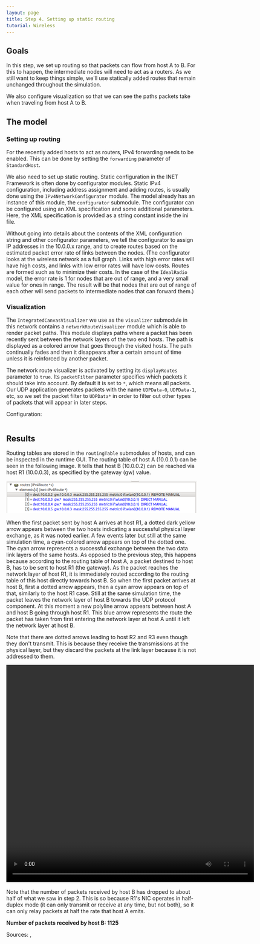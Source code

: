 ```yaml
---
layout: page
title: Step 4. Setting up static routing
tutorial: Wireless
---
```


## Goals

In this step, we set up routing so that packets can flow from host A to B.
For this to happen, the intermediate nodes will need to act as a routers.
As we still want to keep things simple, we'll use statically added routes
that remain unchanged throughout the simulation.

We also configure visualization so that we can see the paths packets take
when traveling from host A to B.

## The model

### Setting up routing

For the recently added hosts to act as routers, IPv4 forwarding needs to be
enabled. This can be done by setting the `forwarding` parameter of
`StandardHost`.

We also need to set up static routing. Static configuration in the INET
Framework is often done by configurator modules. Static IPv4 configuration,
including address assignment and adding routes, is usually done using the
`IPv4NetworkConfigurator` module. The model already has an instance of this
module, the `configurator` submodule. The configurator can be configured
using an XML specification and some additional parameters. Here, the XML
specification is provided as a string constant inside the ini file.

Without going into details about the contents of the XML configuration
string and other configurator parameters, we tell the configurator to
assign IP addresses in the 10.0.0.x range, and to create routes based on
the estimated packet error rate of links between the nodes. (The
configurator looks at the wireless network as a full graph. Links with high
error rates will have high costs, and links with low error rates will have
low costs. Routes are formed such as to minimize their costs. In the case
of the `IdealRadio` model, the error rate is 1 for nodes that are out of
range, and a very small value for ones in range. The result will be that
nodes that are out of range of each other will send packets to intermediate
nodes that can forward them.)

### Visualization

The `IntegratedCanvasVisualizer` we use as the `visualizer` submodule in
this network contains a `networkRouteVisualizer` module which is able to render
packet paths. This module displays paths where a packet has been recently
sent between the network layers of the two end hosts. The path is displayed as
a colored arrow that goes through the visited hosts. The path continually
fades and then it disappears after a certain amount of time unless it is
reinforced by another packet.

The network route visualizer is activated by setting its `displayRoutes` parameter to `true`. Its `packetFilter`
parameter specifies which packets it should take into account. By default it is set
to `*`, which means all packets.
Our UDP application generates packets with the name `UDPData-0`,
`UDPData-1`, etc, so we set the packet filter to `UDPData*`
in order to filter out other types of packets that will appear in later
steps.


Configuration:

<p><pre class="snippet" src="../omnetpp.ini" from="\[Config Wireless04\]" until="#---"></pre></p>

## Results

Routing tables are stored in the `routingTable` submodules of hosts, and
can be inspected in the runtime GUI. The routing table of host A (10.0.0.1)
can be seen in the following image. It tells that host B (10.0.0.2) can be
reached via host R1 (10.0.0.3), as specified by the gateway (gw) value.

<img class="screen" src="wireless-step4-rt.png">

When the first packet sent by host A arrives at host R1, a dotted dark yellow arrow appears
between the two hosts indicating a successful physical layer exchange, as it was
noted earlier. A few events later but still at the same simulation time, a cyan-colored
arrow appears on top of the dotted one. The cyan arrow represents a successful
exchange between the two data link layers of the same hosts. As opposed to the
previous step, this happens because according to the routing table of host A, a
packet destined to host B, has to be sent to host R1 (the gateway). As the packet
reaches the network layer of host R1, it is immediately routed according to the
routing table of this host directly towards host B. So when the first packet arrives
at host B, first a dotted arrow appears, then a cyan arrow appears on top of that,
similarly to the host R1 case. Still at the same simulation time, the packet leaves
the network layer of host B towards the UDP protocol component. At this moment
a new polyline arrow appears between host A and host B going through host R1.
This blue arrow represents the route the packet has taken from first entering
the network layer at host A until it left the network layer at host B.

Note that there are dotted arrows leading to host R2 and R3 even though they don't
transmit. This is because they receive the transmissions at the physical layer,
but they discard the packets at the link layer because it is not addressed to
them.

<p><video autoplay loop controls onclick="this.paused ? this.play() : this.pause();" src="step4-4-1.mp4" width="655" height="575"></video></p>
<!--internal video recording, playback speed 0.72, fadeOutMode animationTime, fadeOutTime 1.5s, normal run until event #184-->
<!--crop green background: top bottom left right 8 5 8 5 width 655-->

Note that the number of packets received by host B has dropped to about half
of what we saw in step 2. This is so because R1's NIC operates in half-duplex
mode (it can only transmit or receive at any time, but not both), so it can
only relay packets at half the rate that host A emits.

**Number of packets received by host B: 1125**

Sources: <a srcfile="wireless/omnetpp.ini" />, <a srcfile="wireless/WirelessB.ned" />


